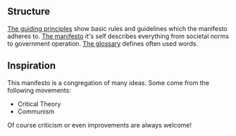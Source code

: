 ## Structure
[The guiding principles](guiding_principles.md) show basic rules and guidelines which the manifesto adheres to.
[The manifesto](manifesto.md) it's self describes everything from societal norms to government operation.
[The glossary](glossary.md) defines often used words.

## Inspiration
This manifesto is a congregation of many ideas. 
Some come from the following movements:
* Critical Theory
* Communism

Of course criticism or even improvements are always welcome!
